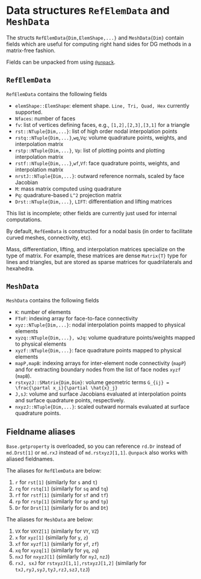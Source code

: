 # Data structures `RefElemData` and `MeshData`

The structs `RefElemData{Dim,ElemShape,...}` and `MeshData{Dim}` contain fields which are useful for computing right hand sides for DG methods in a matrix-free fashion.

Fields can be unpacked from using [`@unpack`](https://github.com/mauro3/UnPack.jl).

## `RefElemData`

`RefElemData` contains the following fields
* `elemShape::ElemShape`: element shape. `Line, Tri, Quad, Hex` currently supported.
* `Nfaces`: number of faces
* `fv`: list of vertices defining faces, e.g., `[1,2],[2,3],[3,1]` for a triangle
* `rst::NTuple{Dim,...}`: list of high order nodal interpolation points
* `rstq::NTuple{Dim,...}`,`wq`,`Vq`: volume quadrature points, weights, and interpolation matrix
* `rstp::NTuple{Dim,...}`, `Vp`: list of plotting points and plotting interpolation matrix
* `rstf::NTuple{Dim,...}`,`wf`,`Vf`: face quadrature points, weights, and interpolation matrix
* `nrstJ::NTuple{Dim,...}`: outward reference normals, scaled by face Jacobian
* `M`: mass matrix computed using quadrature
* `Pq`: quadrature-based ``L^2`` projection matrix
* `Drst::NTuple{Dim,...}`, `LIFT`: differentiation and lifting matrices

This list is incomplete; other fields are currently just used for internal computations.

By default, `RefEemData` is constructed for a nodal basis (in order to facilitate curved meshes, connectivity, etc).

Mass, differentiation, lifting, and interpolation matrices specialize on the type of matrix. For example, these matrices are dense `Matrix{T}` type for lines and triangles, but are stored as sparse matrices for quadrilaterals and hexahedra.

## `MeshData`

`MeshData` contains the following fields
* `K`: number of elements
* `FToF`: indexing array for face-to-face connectivity
* `xyz::NTuple{Dim,...}`: nodal interpolation points mapped to physical elements
* `xyzq::NTuple{Dim,...}, wJq`: volume quadrature points/weights mapped to physical elements
* `xyzf::NTuple{Dim,...}`: face quadrature points mapped to physical elements
* `mapP,mapB`: indexing arrays for inter-element node connectivity (`mapP`) and for extracting boundary nodes from the list of face nodes `xyzf` (`mapB`).
* `rstxyzJ::SMatrix{Dim,Dim}`: volume geometric terms ``G_{ij} = \frac{\partal x_i}{\partial \hat{x}_j}``
* `J,sJ`: volume and surface Jacobians evaluated at interpolation points and surface quadrature points, respectively.
* `nxyzJ::NTuple{Dim,...}`: scaled outward normals evaluated at surface quadrature points.

## Fieldname aliases

`Base.getproperty` is overloaded, so you can reference `rd.Dr` instead of `md.Drst[1]` or `md.rxJ` instead of `md.rstxyzJ[1,1]`. `@unpack` also works with aliased fieldnames.

The aliases for `RefElemData` are below:
1. `r` for `rst[1]` (similarly for `s` and `t`)
2. `rq` for `rstq[1]` (similarly for `sq` and `tq`)
3. `rf` for `rstf[1]` (similarly for `sf` and `tf`)
4. `rp` for `rstp[1]` (similarly for `sp` and `tp`)
5. `Dr` for `Drst[1]` (similarly for `Ds` and `Dt`)

The aliases for `MeshData` are below:
1. `VX` for `VXYZ[1]` (similarly for `VY`, `VZ`)
2. `x` for `xyz[1]` (similarly for `y`, `z`)
3. `xf` for `xyzf[1]` (similarly for `yf`, `zf`)
4. `xq` for `xyzq[1]` (similarly for `yq`, `zq`)
5. `nxJ` for `nxyzJ[1]` (similarly for `nyJ`, `nzJ`)
6. `rxJ, sxJ` for `rstxyzJ[1,1],rstxyzJ[1,2]` (similarly for `txJ,ryJ,syJ,tyJ,rzJ,szJ,tzJ`)
